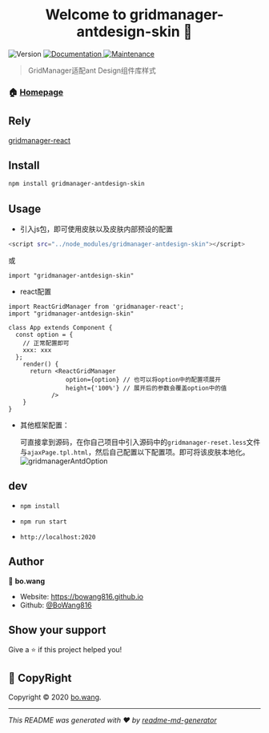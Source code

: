 <h1 align="center">Welcome to gridmanager-antdesign-skin 👋</h1>
<p>
  <img alt="Version" src="https://img.shields.io/badge/version-1.0.0-blue.svg?cacheSeconds=2592000" />
  <a href="https://github.com/BoWang816/GridManager-antDesign-skin#readme" target="_blank">
    <img alt="Documentation" src="https://img.shields.io/badge/documentation-yes-brightgreen.svg" />
  </a>
  <a href="https://github.com/BoWang816/GridManager-antDesign-skin/graphs/commit-activity" target="_blank">
    <img alt="Maintenance" src="https://img.shields.io/badge/Maintained%3F-yes-green.svg" />
  </a>
</p>

> GridManager适配ant Design组件库样式

### 🏠 [Homepage](https://github.com/BoWang816/GridManager-antDesign-skin#readme)

## Rely

[gridmanager-react](https://www.npmjs.com/package/gridmanager-react)

## Install

```sh
npm install gridmanager-antdesign-skin
```

## Usage

- 引入js包，即可使用皮肤以及皮肤内部预设的配置
```sh
<script src="../node_modules/gridmanager-antdesign-skin"></script>
```
或
```shell
import "gridmanager-antdesign-skin"
```

- react配置

```shell
import ReactGridManager from 'gridmanager-react';
import "gridmanager-antdesign-skin"

class App extends Component {
  const option = {
    // 正常配置即可
    xxx: xxx
  };
    render() {
      return <ReactGridManager
                option={option} // 也可以将option中的配置项展开
                height={'100%'} // 展开后的参数会覆盖option中的值
            />
    }
}
```

- 其他框架配置：
  
    可直接拿到源码，在你自己项目中引入源码中的`gridmanager-reset.less`文件与`ajaxPage.tpl.html`，然后自己配置以下配置项。即可将该皮肤本地化。
  ![gridmanagerAntdOption](https://cdn.jsdelivr.net/gh/BoWang816/zPicture@main/20210628/gridmanagerAntdOption.png)


## dev
- `npm install`

- `npm run start`

- `http://localhost:2020`

## Author

👤 **bo.wang**

* Website: https://bowang816.github.io
* Github: [@BoWang816](https://github.com/BoWang816)

## Show your support

Give a ⭐️ if this project helped you!

## 📝 CopyRight

Copyright © 2020 [bo.wang](https://github.com/BoWang816).<br />

***
_This README was generated with ❤️ by [readme-md-generator](https://github.com/kefranabg/readme-md-generator)_